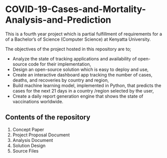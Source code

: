 # COVID-19-Cases-and-Mortality-Analysis-and-Prediction
This is a fourth year project which is partial fulfillment of requirements for a of a Bachelor’s 
of Science (Computer Science) at Kenyatta University. 

The objectives of the project hosted in this repository are to; 
+ Analyze the state of tracking applications and availability of open-source code  for their implementation, 
+ Design an open-source solution which is easy to deploy and use, 
+ Create an interactive dashboard app tracking the number of cases, deaths, and  recoveries by country and region, 
+ Build machine learning model, implemented in Python, that predicts the cases  for the next 21 days in a country /region selected by the user, 
+ Create a daily report generation engine that shows the state of vaccinations  worldwide.

## Contents of the repository
1. Concept Paper
2. Project Proposal Document
3. Analysis Document
4. Solution Design
5. Source Files

